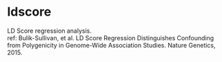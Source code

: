 # ldscore
LD Score regression analysis.<br />
ref: Bulik-Sullivan, et al. LD Score Regression Distinguishes Confounding from Polygenicity in Genome-Wide Association Studies. Nature Genetics, 2015.
